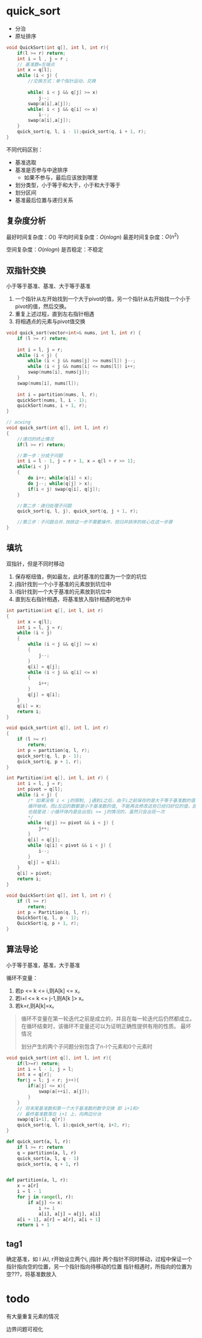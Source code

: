 # quick_sort

- 分治
- 原址排序

````c++
void QuickSort(int q[], int l, int r){
    if(l >= r) return;
    int i = l , j = r ;
	// 基准数=左端点
    int x = q[l];
    while (i < j) {
        //交换方式：单个指针运动，交换
        
        while( i < j && q[j] >= x)
            j--;
        swap(a[i],a[j]);
        while( i < j && q[i] <= x)
            i--;
        swap(a[i],a[j]);
    }
    quick_sort(q, l, i - 1);quick_sort(q, i + 1, r);
}
````

不同代码区别：

- 基准选取
- 基准是否参与中途排序
    - 如果不参与，最后应该放到哪里
- 划分类型，小于等于和大于，小于和大于等于
- 划分区间
- 基准最后位置与递归关系

## 复杂度分析

最好时间复杂度：$O()$
平均时间复杂度：$O(nlogn)$
最差时间复杂度：$O(n^2)$

空间复杂度：$O(nlogn)$
是否稳定：不稳定

## 双指针交换

小于等于基准、基准、大于等于基准

1. 一个指针从左开始找到一个大于pivot的值，另一个指针从右开始找一个小于pivot的值，然后交换。
2. 重复上述过程，直到左右指针相遇
3. 将相遇点的元素与pivot值交换

```c++
void quick_sort(vector<int>& nums, int l, int r) {
    if (l >= r) return;
    
    int i = l, j = r;
    while (i < j) {
        while (i < j && nums[j] >= nums[l]) j--;
        while (i < j && nums[i] <= nums[l]) i++;
        swap(nums[i], nums[j]);
    }
    swap(nums[i], nums[l]);
    
    int i = partition(nums, l, r);
    quickSort(nums, l, i - 1);
    quickSort(nums, i + 1, r);
}
```

```c++
// acwing
void quick_sort(int q[], int l, int r)
{
    //递归的终止情况
    if(l >= r) return;

    //第一步：分成子问题
    int i = l - 1, j = r + 1, x = q[l + r >> 1];
    while(i < j)
    {
        do i++; while(q[i] < x);
        do j--; while(q[j] > x);
        if(i < j) swap(q[i], q[j]);
    }

    //第二步：递归处理子问题
    quick_sort(q, l, j), quick_sort(q, j + 1, r);

    //第三步：子问题合并.快排这一步不需要操作，但归并排序的核心在这一步骤
}
```



## 填坑

双指针，但是不同时移动

1. 保存枢纽值，例如最左，此时基准的位置为一个空的坑位
2. j指针找到一个小于基准的元素放到坑位中
3. i指针找到一个大于基准的元素放到坑位中
4. 直到左右指针相遇，将基准放入指针相遇的地方中

```c++
int partition(int q[], int l, int r)
{
    int x = q[l];
    int i = l, j = r;
    while (i < j)
    {
        while (i < j && q[j] >= x)
        {
            j--;
        }
        q[i] = q[j];
        while (i < j && q[i] <= x)
        {
            i++;
        }
        q[j] = q[i];
    }
    q[i] = x;
    return i;
}

void quick_sort(int q[], int l, int r)
{
    if (l >= r)
        return;
    int p = partition(q, l, r);
    quick_sort(q, l, p - 1);
    quick_sort(q, p + 1, r);
}
```

```c++
int Partition(int q[], int l, int r) {
    int i = l, j = r;
    int pivot = q[l];
    while (i < j) {
        /* 如果没有 i < j的限制, j遇到i之后，由于i之前保存的是大于等于基准数的值，
        循环继续，而i左边的数都是小于基准数的值, 不能再去修改这些已经归好位的值，因此必须加上i < j
        也就是说：小循环体内是会出现i >= j的情况的，虽然只会出现一次
        */
        while (q[j] >= pivot && i < j) {
            j++;
        }
        q[i] = q[j];
        while (q[i] < pivot && i < j) {
            i--;
        }
        q[j] = q[i];
    }
    q[i] = pivot;
    return i;
}

void QuickSort(int q[], int l, int r) {
    if (l >= r)
        return;
    int p = Partition(q, l, r);
    QuickSort(q, l, p - 1);
    QuickSort(q, p + 1, r);
}
```



## 算法导论

小于等于基准，基准，大于基准

循环不变量：

1. 若p <= k <= i,则A[k] <= x。
2. 若i+l <= k <= j-1,则A[k ]> x。
3. 若k=r,则A[k]=x。

> 循环不变量在第一轮迭代之前是成立的，并且在每一轮迭代后仍然都成立。在循环结束时，该循环不变量还可以为证明正确性提供有用的性质。
> 最坏情况
>
> 划分产生的两个子问题分别包含了n-l个元素和0个元素时

```c++
void quick_sort(int q[], int l, int r){
    if(l>=r) return;
    int i = l - 1, j = l;
    int x = q[r];
    for(j = l; j < r; j++){
        if(a[j] <= x){
            swap(a[++i], a[j]);
        }
    }
    // 将末尾基准数和第一个大于基准数的数字交换 即 i+1和r
    // 最终基准数落在 i+1 上，向两边分治
    swap(q[i+1], q[r])
    quick_sort(q, l, i);quick_sort(q, i+2, r);
}
```

````python
def quick_sort(a, l, r):
    if l >= r: return
    q = partition(a, l, r)
    quick_sort(a, l, q - 1)
    quick_sort(a, q + 1, r)


def partition(a, l, r):
    x = a[r]
    i = l - 1
    for j in range(l, r):
        if a[j] <= x:
            i += 1
            a[i], a[j] = a[j], a[i]
    a[i + 1], a[r] = a[r], a[i + 1]
    return i + 1
````



## tag1

确定基准，如 l
从l, r开始设立两个i, j指针
两个指针不同时移动，过程中保证一个指针指向空的位置，另一个指针指向待移动的位置
指针相遇时，所指向的位置为空???，将基准数放入





# todo

有大量重复元素的情况

边界问题可视化